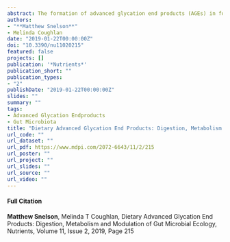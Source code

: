 ```yaml
---
abstract: The formation of advanced glycation end products (AGEs) in foods is accelerated with heat treatment, particularly within foods that are cooked at high temperatures for long periods of time using dry heat. The modern processed diet is replete with AGEs, and excessive AGE consumption is thought to be associated with a number of negative health effects. Many dietary AGEs have high molecular weight and are not absorbed in the intestine, and instead pass through to the colon, where they are available for metabolism by the colonic bacteria. Recent studies have been conducted to explore the effects of AGEs on the composition of the gut microbiota as well as the production of beneficial microbial metabolites, in particular, short-chain fatty acids. However, there is conflicting evidence regarding the impact of dietary AGEs on gut microbiota reshaping, which may be due, in part, to the formation of alternate compounds during the thermal treatment of foods. This review summarises the current evidence regarding dietary sources of AGEs, their gastrointestinal absorption and role in gut microbiota reshaping, provides a brief overview of the health implications of dietary AGEs and highlights knowledge gaps and avenues for future study.
authors:
- "**Matthew Snelson**"
- Melinda Coughlan
date: "2019-01-22T00:00:00Z"
doi: "10.3390/nu11020215"
featured: false
projects: []
publication: '*Nutrients*'
publication_short: ""
publication_types:
- "2"
publishDate: "2019-01-22T00:00:00Z"
slides: ""
summary: ""
tags:
- Advanced Glycation Endproducts
- Gut Microbiota
title: "Dietary Advanced Glycation End Products: Digestion, Metabolism and Modulation of Gut Microbial Ecology" 
url_code: ""
url_dataset: ""
url_pdf: https://www.mdpi.com/2072-6643/11/2/215
url_poster: ""
url_project: ""
url_slides: ""
url_source: ""
url_video: ""
---
```


#### Full Citation
**Matthew Snelson**, Melinda T Coughlan, Dietary Advanced Glycation End Products: Digestion, Metabolism and Modulation of Gut Microbial Ecology, Nutrients, Volume 11, Issue 2, 2019, Page 215
